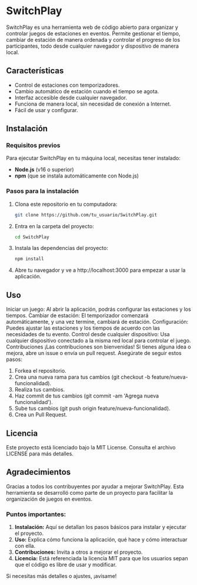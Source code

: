 # SwitchPlay

SwitchPlay es una herramienta web de código abierto para organizar y controlar juegos de estaciones en eventos. Permite gestionar el tiempo, cambiar de estación de manera ordenada y controlar el progreso de los participantes, todo desde cualquier navegador y dispositivo de manera local.

## Características

- Control de estaciones con temporizadores.
- Cambio automático de estación cuando el tiempo se agota.
- Interfaz accesible desde cualquier navegador.
- Funciona de manera local, sin necesidad de conexión a Internet.
- Fácil de usar y configurar.

## Instalación

### Requisitos previos

Para ejecutar SwitchPlay en tu máquina local, necesitas tener instalado:

- **Node.js** (v16 o superior)
- **npm** (que se instala automáticamente con Node.js)

### Pasos para la instalación

1. Clona este repositorio en tu computadora:
   ```bash
   git clone https://github.com/tu_usuario/SwitchPlay.git
2. Entra en la carpeta del proyecto:
   ```bash
   cd SwitchPlay
3. Instala las dependencias del proyecto:
   ```bash
   npm install
4. Abre tu navegador y ve a http://localhost:3000 para empezar a usar la aplicación.

## Uso
Iniciar un juego: Al abrir la aplicación, podrás configurar las estaciones y los tiempos.
Cambiar de estación: El temporizador comenzará automáticamente, y una vez termine, cambiará de estación.
Configuración: Puedes ajustar las estaciones y los tiempos de acuerdo con las necesidades de tu evento.
Control desde cualquier dispositivo: Usa cualquier dispositivo conectado a la misma red local para controlar el juego.
Contribuciones
¡Las contribuciones son bienvenidas! Si tienes alguna idea o mejora, abre un issue o envía un pull request. Asegúrate de seguir estos pasos:

1. Forkea el repositorio.
2. Crea una nueva rama para tus cambios (git checkout -b feature/nueva-funcionalidad).
3. Realiza tus cambios.
4. Haz commit de tus cambios (git commit -am 'Agrega nueva funcionalidad').
5. Sube tus cambios (git push origin feature/nueva-funcionalidad).
6. Crea un Pull Request.
## Licencia
Este proyecto está licenciado bajo la MIT License. Consulta el archivo LICENSE para más detalles.

## Agradecimientos
Gracias a todos los contribuyentes por ayudar a mejorar SwitchPlay.
Esta herramienta se desarrolló como parte de un proyecto para facilitar la organización de juegos en eventos.


### Puntos importantes:
1. **Instalación:** Aquí se detallan los pasos básicos para instalar y ejecutar el proyecto.
2. **Uso:** Explica cómo funciona la aplicación, qué hace y cómo interactuar con ella.
3. **Contribuciones:** Invita a otros a mejorar el proyecto.
4. **Licencia:** Está referenciada la licencia MIT para que los usuarios sepan que el código es libre de usar y modificar.

Si necesitas más detalles o ajustes, ¡avísame!


